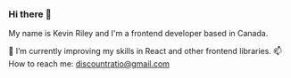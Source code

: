 ### Hi there 👋
 My name is Kevin Riley and I'm a frontend developer based in Canada.
  
🌱 I’m currently improving my skills in React and other frontend libraries. 
📫 How to reach me: discountratio@gmail.com 



<!--
**discountratio/discountratio** is a ✨ _special_ ✨ repository because its `README.md` (this file) appears on your GitHub profile.

Here are some ideas to get you started:

- 🔭 I’m currently working on ...
- 🌱 I’m currently learning ...
- 👯 I’m looking to collaborate on ...
- 🤔 I’m looking for help with ...
- 💬 Ask me about ...
- 📫 How to reach me: ...
- 😄 Pronouns: ...
- ⚡ Fun fact: ...
-->

